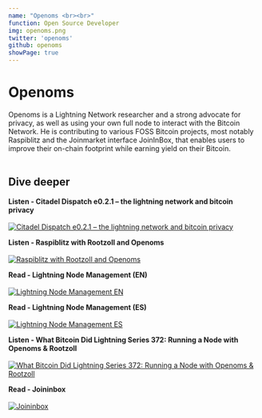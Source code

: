 ```yaml
---
name: "Openoms <br><br>"
function: Open Source Developer
img: openoms.png
twitter: 'openoms'
github: openoms
showPage: true
---
```


# Openoms
 
Openoms is a Lightning Network researcher and a strong advocate for privacy, as well as using your own full node to interact with the Bitcoin Network. He is contributing to various FOSS Bitcoin projects, most notably Raspiblitz and the Joinmarket interface JoinInBox, that enables users to improve their on-chain footprint while earning yield on their Bitcoin.
<br><br>

## Dive deeper


<div class="grid grid-cols-1 md:grid-cols-2 gap-5">
<div class="p-3 my-2">

**Listen - Citadel Dispatch e0.2.1 – the lightning network and bitcoin privacy** <br><br>
[ ![Citadel Dispatch e0.2.1 – the lightning network and bitcoin privacy](/content/openoms_cd.png)](https://citadeldispatch.com/cd21/)
</div>

<div class="p-3 my-2">

**Listen - Raspiblitz with Rootzoll and Openoms** <br><br>
[ ![Raspiblitz with Rootzoll and Openoms](/content/openoms_livera.png)](https://stephanlivera.com/episode/194/)
</div>

<div class="p-3 my-2">

**Read - Lightning Node Management (EN)** <br><br>
[ ![Lightning Node Management EN](/content/openoms_node.png)](https://www.lightningnode.info/)
</div>

<div class="p-3 my-2">

**Read - Lightning Node Management (ES)** <br><br>
[ ![Lightning Node Management ES](/content/openoms_node.png)](https://21ism.com/portfolio-item/rootzoll/)
</div>

<div class="p-3 my-2">

**Listen - What Bitcoin Did Lightning Series 372: Running a Node with Openoms & Rootzoll** <br><br>
[ ![What Bitcoin Did Lightning Series 372: Running a Node with Openoms & Rootzoll](/content/rootzoll_whatbitcoindid.png)](https://www.whatbitcoindid.com/podcast/lightning-series-running-a-node/)
</div>

<div class="p-3 my-2">

**Read - Joininbox** <br><br>
[ ![Joininbox](/content/openoms_joininbox.png)](https://github.com/openoms/joininbox/)
</div>

</div>

<br>


